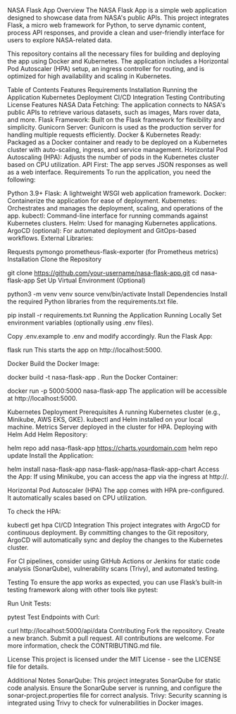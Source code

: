 NASA Flask App
Overview
The NASA Flask App is a simple web application designed to showcase data from NASA's public APIs. This project integrates Flask, a micro web framework for Python, to serve dynamic content, process API responses, and provide a clean and user-friendly interface for users to explore NASA-related data.

This repository contains all the necessary files for building and deploying the app using Docker and Kubernetes. The application includes a Horizontal Pod Autoscaler (HPA) setup, an ingress controller for routing, and is optimized for high availability and scaling in Kubernetes.

Table of Contents
Features
Requirements
Installation
Running the Application
Kubernetes Deployment
CI/CD Integration
Testing
Contributing
License
Features
NASA Data Fetching: The application connects to NASA's public APIs to retrieve various datasets, such as images, Mars rover data, and more.
Flask Framework: Built on the Flask framework for flexibility and simplicity.
Gunicorn Server: Gunicorn is used as the production server for handling multiple requests efficiently.
Docker & Kubernetes Ready: Packaged as a Docker container and ready to be deployed on a Kubernetes cluster with auto-scaling, ingress, and service management.
Horizontal Pod Autoscaling (HPA): Adjusts the number of pods in the Kubernetes cluster based on CPU utilization.
API First: The app serves JSON responses as well as a web interface.
Requirements
To run the application, you need the following:

Python 3.9+
Flask: A lightweight WSGI web application framework.
Docker: Containerize the application for ease of deployment.
Kubernetes: Orchestrates and manages the deployment, scaling, and operations of the app.
kubectl: Command-line interface for running commands against Kubernetes clusters.
Helm: Used for managing Kubernetes applications.
ArgoCD (optional): For automated deployment and GitOps-based workflows.
External Libraries:

Requests
pymongo
prometheus-flask-exporter (for Prometheus metrics)
Installation
Clone the Repository


git clone https://github.com/your-username/nasa-flask-app.git
cd nasa-flask-app
Set Up Virtual Environment (Optional)


python3 -m venv venv
source venv/bin/activate
Install Dependencies
Install the required Python libraries from the requirements.txt file.



pip install -r requirements.txt
Running the Application
Running Locally
Set environment variables (optionally using .env files).

Copy .env.example to .env and modify accordingly.
Run the Flask App:



flask run
This starts the app on http://localhost:5000.

Docker
Build the Docker Image:



docker build -t nasa-flask-app .
Run the Docker Container:



docker run -p 5000:5000 nasa-flask-app
The application will be accessible at http://localhost:5000.

Kubernetes Deployment
Prerequisites
A running Kubernetes cluster (e.g., Minikube, AWS EKS, GKE).
kubectl and Helm installed on your local machine.
Metrics Server deployed in the cluster for HPA.
Deploying with Helm
Add Helm Repository:



helm repo add nasa-flask-app https://charts.yourdomain.com
helm repo update
Install the Application:



helm install nasa-flask-app nasa-flask-app/nasa-flask-app-chart
Access the App: If using Minikube, you can access the app via the ingress at http://<minikube-ip>.

Horizontal Pod Autoscaler (HPA)
The app comes with HPA pre-configured. It automatically scales based on CPU utilization.

To check the HPA:



kubectl get hpa
CI/CD Integration
This project integrates with ArgoCD for continuous deployment. By committing changes to the Git repository, ArgoCD will automatically sync and deploy the changes to the Kubernetes cluster.

For CI pipelines, consider using GitHub Actions or Jenkins for static code analysis (SonarQube), vulnerability scans (Trivy), and automated testing.

Testing
To ensure the app works as expected, you can use Flask’s built-in testing framework along with other tools like pytest:

Run Unit Tests:



pytest
Test Endpoints with Curl:



curl http://localhost:5000/api/data
Contributing
Fork the repository.
Create a new branch.
Submit a pull request.
All contributions are welcome. For more information, check the CONTRIBUTING.md file.

License
This project is licensed under the MIT License - see the LICENSE file for details.

Additional Notes
SonarQube: This project integrates SonarQube for static code analysis. Ensure the SonarQube server is running, and configure the sonar-project.properties file for correct analysis.
Trivy: Security scanning is integrated using Trivy to check for vulnerabilities in Docker images.